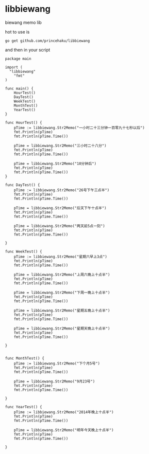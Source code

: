 libbiewang
==========

biewang memo lib

hot to use is

	go get github.com/princehaku/libbiewang

and then in your script

	package main
	
	import (
	  "libbiewang"
		"fmt"
	)
	
	func main() {
		HourTest()
		DayTest()
		WeekTest()
		MonthTest()
		YearTest()
	}
	
	func HourTest() {
		pTime := libbiewang.Str2Memo("一小时二十三分钟一百零九十七秒以后")
		fmt.Println(pTime)
		fmt.Println(pTime.Time())
		
		pTime = libbiewang.Str2Memo("三小时二十八分")
		fmt.Println(pTime)
		fmt.Println(pTime.Time())
		
		pTime = libbiewang.Str2Memo("10分钟后")
		fmt.Println(pTime)
		fmt.Println(pTime.Time())
	}
	
	func DayTest() {
		pTime := libbiewang.Str2Memo("26号下午三点半")
		fmt.Println(pTime)
		fmt.Println(pTime.Time())
		
		pTime = libbiewang.Str2Memo("后天下午十点半")
		fmt.Println(pTime)
		fmt.Println(pTime.Time())
		
		pTime = libbiewang.Str2Memo("两天前5点一刻")
		fmt.Println(pTime)
		fmt.Println(pTime.Time())
		
	}
	
	func WeekTest() {
		pTime := libbiewang.Str2Memo("星期六早上3点")
		fmt.Println(pTime)
		fmt.Println(pTime.Time())
		
		pTime = libbiewang.Str2Memo("上周六晚上十点半")
		fmt.Println(pTime)
		fmt.Println(pTime.Time())
		
		pTime = libbiewang.Str2Memo("下周一晚上十点半")
		fmt.Println(pTime)
		fmt.Println(pTime.Time())
		
		pTime = libbiewang.Str2Memo("星期五晚上十点半")
		fmt.Println(pTime)
		fmt.Println(pTime.Time())
		
		pTime = libbiewang.Str2Memo("星期天晚上十点半")
		fmt.Println(pTime)
		fmt.Println(pTime.Time())
		
	}
	
	
	func MonthTest() {
		pTime := libbiewang.Str2Memo("下个月5号")
		fmt.Println(pTime)
		fmt.Println(pTime.Time())
		
		pTime = libbiewang.Str2Memo("9月23号")
		fmt.Println(pTime)
		fmt.Println(pTime.Time())
		
	}
	
	func YearTest() {
		pTime := libbiewang.Str2Memo("2014年晚上十点半")
		fmt.Println(pTime)
		fmt.Println(pTime.Time())
		
		pTime = libbiewang.Str2Memo("明年今天晚上十点半")
		fmt.Println(pTime)
		fmt.Println(pTime.Time())
		
	}
